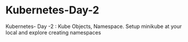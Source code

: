 # Kubernetes-Day-2
Kubernetes- Day -2 : Kube Objects, Namespace. Setup minikube at your local and explore creating namespaces
